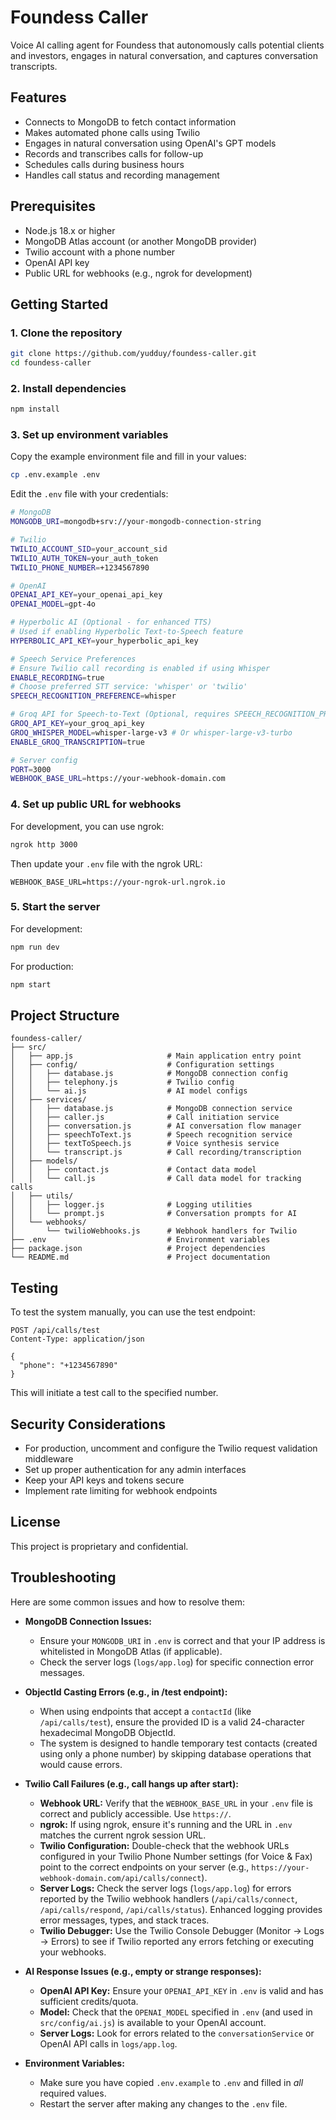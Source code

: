 # Foundess Caller

Voice AI calling agent for Foundess that autonomously calls potential clients and investors, engages in natural conversation, and captures conversation transcripts.

## Features

- Connects to MongoDB to fetch contact information
- Makes automated phone calls using Twilio
- Engages in natural conversation using OpenAI's GPT models
- Records and transcribes calls for follow-up
- Schedules calls during business hours
- Handles call status and recording management

## Prerequisites

- Node.js 18.x or higher
- MongoDB Atlas account (or another MongoDB provider)
- Twilio account with a phone number
- OpenAI API key
- Public URL for webhooks (e.g., ngrok for development)

## Getting Started

### 1. Clone the repository

```bash
git clone https://github.com/yudduy/foundess-caller.git
cd foundess-caller
```

### 2. Install dependencies

```bash
npm install
```

### 3. Set up environment variables

Copy the example environment file and fill in your values:

```bash
cp .env.example .env
```

Edit the `.env` file with your credentials:

```bash
# MongoDB
MONGODB_URI=mongodb+srv://your-mongodb-connection-string

# Twilio
TWILIO_ACCOUNT_SID=your_account_sid
TWILIO_AUTH_TOKEN=your_auth_token
TWILIO_PHONE_NUMBER=+1234567890

# OpenAI
OPENAI_API_KEY=your_openai_api_key
OPENAI_MODEL=gpt-4o

# Hyperbolic AI (Optional - for enhanced TTS)
# Used if enabling Hyperbolic Text-to-Speech feature
HYPERBOLIC_API_KEY=your_hyperbolic_api_key

# Speech Service Preferences
# Ensure Twilio call recording is enabled if using Whisper
ENABLE_RECORDING=true 
# Choose preferred STT service: 'whisper' or 'twilio'
SPEECH_RECOGNITION_PREFERENCE=whisper

# Groq API for Speech-to-Text (Optional, requires SPEECH_RECOGNITION_PREFERENCE='groq')
GROQ_API_KEY=your_groq_api_key
GROQ_WHISPER_MODEL=whisper-large-v3 # Or whisper-large-v3-turbo
ENABLE_GROQ_TRANSCRIPTION=true

# Server config
PORT=3000
WEBHOOK_BASE_URL=https://your-webhook-domain.com
```

### 4. Set up public URL for webhooks

For development, you can use ngrok:

```bash
ngrok http 3000
```

Then update your `.env` file with the ngrok URL:

```
WEBHOOK_BASE_URL=https://your-ngrok-url.ngrok.io
```

### 5. Start the server

For development:

```bash
npm run dev
```

For production:

```bash
npm start
```

## Project Structure

```
foundess-caller/
├── src/
│   ├── app.js                     # Main application entry point
│   ├── config/                    # Configuration settings
│   │   ├── database.js            # MongoDB connection config
│   │   ├── telephony.js           # Twilio config
│   │   └── ai.js                  # AI model configs
│   ├── services/
│   │   ├── database.js            # MongoDB connection service
│   │   ├── caller.js              # Call initiation service
│   │   ├── conversation.js        # AI conversation flow manager
│   │   ├── speechToText.js        # Speech recognition service
│   │   ├── textToSpeech.js        # Voice synthesis service
│   │   └── transcript.js          # Call recording/transcription
│   ├── models/
│   │   ├── contact.js             # Contact data model
│   │   └── call.js                # Call data model for tracking calls
│   ├── utils/
│   │   ├── logger.js              # Logging utilities
│   │   └── prompt.js              # Conversation prompts for AI
│   └── webhooks/
│       └── twilioWebhooks.js      # Webhook handlers for Twilio
├── .env                           # Environment variables
├── package.json                   # Project dependencies
└── README.md                      # Project documentation
```

## Testing

To test the system manually, you can use the test endpoint:

```
POST /api/calls/test
Content-Type: application/json

{
  "phone": "+1234567890"
}
```

This will initiate a test call to the specified number.

## Security Considerations

- For production, uncomment and configure the Twilio request validation middleware
- Set up proper authentication for any admin interfaces
- Keep your API keys and tokens secure
- Implement rate limiting for webhook endpoints

## License

This project is proprietary and confidential.

## Troubleshooting

Here are some common issues and how to resolve them:

- **MongoDB Connection Issues:**
  - Ensure your `MONGODB_URI` in `.env` is correct and that your IP address is whitelisted in MongoDB Atlas (if applicable).
  - Check the server logs (`logs/app.log`) for specific connection error messages.

- **ObjectId Casting Errors (e.g., in /test endpoint):**
  - When using endpoints that accept a `contactId` (like `/api/calls/test`), ensure the provided ID is a valid 24-character hexadecimal MongoDB ObjectId.
  - The system is designed to handle temporary test contacts (created using only a phone number) by skipping database operations that would cause errors.

- **Twilio Call Failures (e.g., call hangs up after start):**
  - **Webhook URL:** Verify that the `WEBHOOK_BASE_URL` in your `.env` file is correct and publicly accessible. Use `https://`.
  - **ngrok:** If using ngrok, ensure it's running and the URL in `.env` matches the current ngrok session URL.
  - **Twilio Configuration:** Double-check that the webhook URLs configured in your Twilio Phone Number settings (for Voice & Fax) point to the correct endpoints on your server (e.g., `https://your-webhook-domain.com/api/calls/connect`).
  - **Server Logs:** Check the server logs (`logs/app.log`) for errors reported by the Twilio webhook handlers (`/api/calls/connect`, `/api/calls/respond`, `/api/calls/status`). Enhanced logging provides error messages, types, and stack traces.
  - **Twilio Debugger:** Use the Twilio Console Debugger (Monitor -> Logs -> Errors) to see if Twilio reported any errors fetching or executing your webhooks.

- **AI Response Issues (e.g., empty or strange responses):**
  - **OpenAI API Key:** Ensure your `OPENAI_API_KEY` in `.env` is valid and has sufficient credits/quota.
  - **Model:** Check that the `OPENAI_MODEL` specified in `.env` (and used in `src/config/ai.js`) is available to your OpenAI account.
  - **Server Logs:** Look for errors related to the `conversationService` or OpenAI API calls in `logs/app.log`.

- **Environment Variables:**
  - Make sure you have copied `.env.example` to `.env` and filled in *all* required values.
  - Restart the server after making any changes to the `.env` file.

